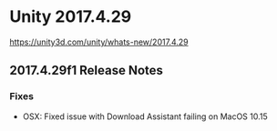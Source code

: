 # Unity 2017.4.29
https://unity3d.com/unity/whats-new/2017.4.29

## 2017.4.29f1 Release Notes


### Fixes
<ul>
<li>OSX: Fixed issue with Download Assistant failing on MacOS 10.15</li>
</ul>
